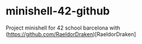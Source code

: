 # minishell-42-github

Project minishell for 42 school barcelona with (https://github.com/RaeldorDraken)[RaeldorDraken]
